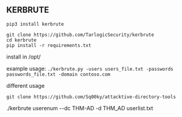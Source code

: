 ## KERBRUTE
`pip3 install kerbrute`

```
git clone https://github.com/TarlogicSecurity/kerbrute
cd kerbrute
pip install -r requirements.txt
```
install in /opt/

example usage:
`./kerbrute.py -users users_file.txt -passwords passwords_file.txt -domain contoso.com`


different usage
```
git clone https://github.com/Sq00ky/attacktive-directory-tools
```
./kerbrute userenum --dc THM-AD -d THM_AD userlist.txt